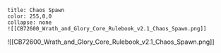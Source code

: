
```ad-note
title: Chaos Spawn
color: 255,0,0
collapse: none
![[CB72600_Wrath_and_Glory_Core_Rulebook_v2.1_Chaos_Spawn.png]]

```
![[CB72600_Wrath_and_Glory_Core_Rulebook_v2.1_Chaos_Spawn.png]]